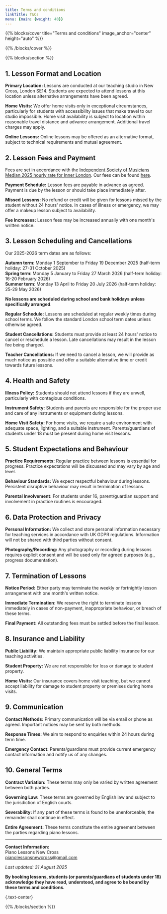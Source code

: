 ```yaml
---
title: Terms and conditions
linkTitle: T&Cs
menu: {main: {weight: 40}}
---
```


{{% blocks/cover title="Terms and conditions" image_anchor="center" height="auto" %}}

{{% /blocks/cover %}}

{{% blocks/section %}}

## 1. Lesson Format and Location

**Primary Location:** Lessons are conducted at our teaching studio in New Cross, London SE14. Students are expected to attend lessons at this location unless alternative arrangements have been agreed.

**Home Visits:** We offer home visits only in exceptional circumstances, particularly for students with accessibility issues that make travel to our studio impossible. Home visit availability is subject to location within reasonable travel distance and advance arrangement. Additional travel charges may apply.

**Online Lessons:** Online lessons may be offered as an alternative format, subject to technical requirements and mutual agreement.

## 2. Lesson Fees and Payment

Fees are set in accordance with the [Independent Society of Musicians Median 2025 hourly rate for Inner London](https://www.ism.org/advice/music-teachers-fees-survey-results-2024-2025/). Our fees can be found [here](./lessons/#td-block-2).

**Payment Schedule:** Lesson fees are payable in advance as agreed. Payment is due by the lesson or should take place immediately after.

**Missed Lessons:** No refund or credit will be given for lessons missed by the student without 24 hours' notice. In cases of illness or emergency, we may offer a makeup lesson subject to availability.

**Fee Increases:** Lesson fees may be increased annually with one month's written notice.

## 3. Lesson Scheduling and Cancellations

Our 2025-2026 term dates are as follows:

**Autumn term**: Monday 1 September to Friday 19 December 2025 (half-term holiday: 27-31 October 2025)\
**Spring term**: Monday 5 January to Friday 27 March 2026 (half-term holiday: 16-20 February 2026)\
**Summer term**: Monday 13 April to Friday 20 July 2026 (half-term holiday: 25-29 May 2026)

**No lessons are scheduled during school and bank holidays unless specifically arranged**.

**Regular Schedule:** Lessons are scheduled at regular weekly times during school terms. We follow the standard London school term dates unless otherwise agreed.

**Student Cancellations:** Students must provide at least 24 hours' notice to cancel or reschedule a lesson. Late cancellations may result in the lesson fee being charged.

**Teacher Cancellations:** If we need to cancel a lesson, we will provide as much notice as possible and offer a suitable alternative time or credit towards future lessons.

## 4. Health and Safety

**Illness Policy:** Students should not attend lessons if they are unwell, particularly with contagious conditions.

**Instrument Safety:** Students and parents are responsible for the proper use and care of any instruments or equipment during lessons.

**Home Visit Safety:** For home visits, we require a safe environment with adequate space, lighting, and a suitable instrument. Parents/guardians of students under 18 must be present during home visit lessons.

## 5. Student Expectations and Behaviour

**Practice Requirements:** Regular practice between lessons is essential for progress. Practice expectations will be discussed and may vary by age and level.

**Behaviour Standards:** We expect respectful behaviour during lessons. Persistent disruptive behaviour may result in termination of lessons.

**Parental Involvement:** For students under 16, parent/guardian support and involvement in practice routines is encouraged.

## 6. Data Protection and Privacy

**Personal Information:** We collect and store personal information necessary for teaching services in accordance with UK GDPR regulations. Information will not be shared with third parties without consent.

**Photography/Recording:** Any photography or recording during lessons requires explicit consent and will be used only for agreed purposes (e.g., progress documentation).

## 7. Termination of Lessons

**Notice Period:** Either party may terminate the weekly or fortnightly lesson arrangement with one month's written notice.

**Immediate Termination:** We reserve the right to terminate lessons immediately in cases of non-payment, inappropriate behaviour, or breach of these terms.

**Final Payment:** All outstanding fees must be settled before the final lesson.

## 8. Insurance and Liability

**Public Liability:** We maintain appropriate public liability insurance for our teaching activities.

**Student Property:** We are not responsible for loss or damage to student property.

**Home Visits:** Our insurance covers home visit teaching, but we cannot accept liability for damage to student property or premises during home visits.

## 9. Communication

**Contact Methods:** Primary communication will be via email or phone as agreed. Important notices may be sent by both methods.

**Response Times:** We aim to respond to enquiries within 24 hours during term time.

**Emergency Contact:** Parents/guardians must provide current emergency contact information and notify us of any changes.

## 10. General Terms

**Contract Variation:** These terms may only be varied by written agreement between both parties.

**Governing Law:** These terms are governed by English law and subject to the jurisdiction of English courts.

**Severability:** If any part of these terms is found to be unenforceable, the remainder shall continue in effect.

**Entire Agreement:** These terms constitute the entire agreement between the parties regarding piano lessons.

---

**Contact Information:**\
Piano Lessons New Cross\
pianolessonsnewcross@gmail.com

*Last updated: 31 August 2025*

**By booking lessons, students (or parents/guardians of students under 18) acknowledge they have read, understood, and agree to be bound by these terms and conditions.**

{.text-center}

{{% /blocks/section %}}